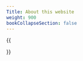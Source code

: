 ```yaml
---
Title: About this website
weight: 900
bookCollapseSection: false
---
```



{{<section>}}
<!--Section renders pages in section as definition list, using title and description.
Example
```tpl
{{<section>}}
```-->